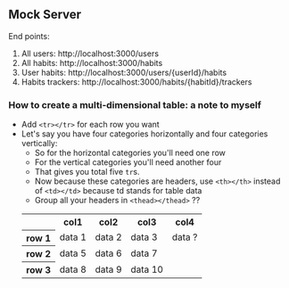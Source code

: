 ## Mock Server
End points:
1. All users: http://localhost:3000/users
2. All habits: http://localhost:3000/habits
3. User habits: http://localhost:3000/users/{userId}/habits
4. Habits trackers: http://localhost:3000/habits/{habitId}/trackers



### How to create a multi-dimensional table: a note to myself
- Add `<tr></tr>` for each row you want
- Let's say you have four categories horizontally and four categories vertically:
  - So for the horizontal categories you'll need one row
  - For the vertical categories you'll need another four
  - That gives you total five `tr`s.
  - Now because these categories are headers, use `<th></th>` instead of `<td></td>` because td stands for table data
  - Group all your headers in `<thead></thead>` ??
  <table>
    <tr>
      <th></th>
      <th>col1</th>
      <th>col2</th>
      <th>col3</th>
      <th>col4</th>
    </tr>
    <tr>
      <th>row 1</th>
      <td>data 1</td>
      <td>data 2</td>
      <td>data 3</td>
      <td>data ?</td>
    <tr>
    <tr>
      <th>row 2</th>
      <td>data 5</td>
      <td>data 6</td>
      <td>data 7</td>
    </tr>
    <tr>
      <th>row 3</th>
      <td>data 8</td>
      <td>data 9</td>
      <td>data 10</td>
    </tr>
  </table>
